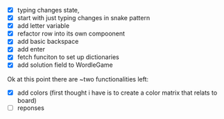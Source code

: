 - [x] typing changes state,
- [x] start with just typing changes in snake pattern
- [x] add letter variable
- [x] refactor row into its own compoonent
- [x] add basic backspace
- [x] add enter
- [x] fetch funciton to set up dictionaries
- [x] add solution field to WordleGame

Ok at this point there are ~two functionalities left:

- [x] add colors (first thought i have is to create a color matrix that relats to board)
- [ ] reponses
